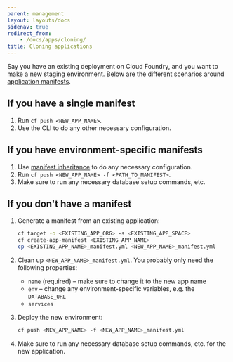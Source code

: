 ```yaml
---
parent: management
layout: layouts/docs
sidenav: true
redirect_from: 
    - /docs/apps/cloning/
title: Cloning applications
---
```


Say you have an existing deployment on Cloud Foundry, and you want to make a new staging environment. Below are the different scenarios around [application manifests](http://docs.cloudfoundry.org/devguide/deploy-apps/manifest.html).

## If you have a single manifest

1. Run `cf push <NEW_APP_NAME>`.
1. Use the CLI to do any other necessary configuration.

## If you have environment-specific manifests

1. Use [manifest inheritance](http://docs.cloudfoundry.org/devguide/deploy-apps/manifest.html#multi-manifests) to do any necessary configuration.
1. Run `cf push <NEW_APP_NAME> -f <PATH_TO_MANIFEST>`.
1. Make sure to run any necessary database setup commands, etc.

## If you don't have a manifest

1. Generate a manifest from an existing application:

    ```sh
    cf target -o <EXISTING_APP_ORG> -s <EXISTING_APP_SPACE>
    cf create-app-manifest <EXISTING_APP_NAME>
    cp <EXISTING_APP_NAME>_manifest.yml <NEW_APP_NAME>_manifest.yml
    ```

1. Clean up `<NEW_APP_NAME>_manifest.yml`. You probably only need the following properties:
    * `name` (required) – make sure to change it to the new app name
    * `env` – change any environment-specific variables, e.g. the `DATABASE_URL`
    * `services`
1. Deploy the new environment:

    ```sh
    cf push <NEW_APP_NAME> -f <NEW_APP_NAME>_manifest.yml
    ```

1. Make sure to run any necessary database setup commands, etc. for the new application.
